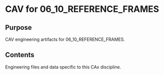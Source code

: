 # CAV for 06_10_REFERENCE_FRAMES

## Purpose
CAV engineering artifacts for 06_10_REFERENCE_FRAMES.

## Contents
Engineering files and data specific to this CAx discipline.
